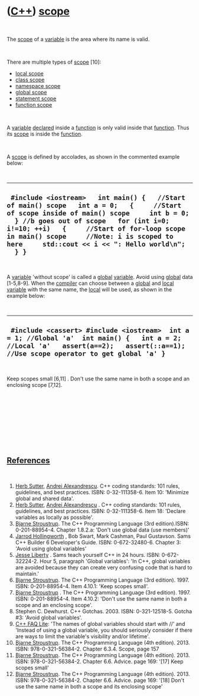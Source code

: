 
 

 

 

 

 

([C++](Cpp.md)) [scope](CppScope.md)
======================================

 

The [scope](CppScope.md) of a [variable](CppVariable.md) is the area
where its name is valid.

 

There are multiple types of [scope](CppScope.md) \[10\]:

-   [local scope](CppLocalScope.md)
-   [class scope](CppClassScope.md)
-   [namespace scope](CppNamespaceScope.md)
-   [global scope](CppGlobalScope.md)
-   [statement scope](CppStatementScope.md)
-   [function scope](CppFunctionScope.md)

 

A [variable](CppVariable.md) [declared](CppDeclaration.md) inside a
[function](CppFunction.md) is only valid inside that
[function](CppFunction.md). Thus its [scope](CppScope.md) is inside
the [function](CppFunction.md).

 

A [scope](CppScope.md) is defined by accolades, as shown in the
commented example below:

 

  ------------------------------------------------------------------------------------------------------------------------------------------------------------------------------------------------------------------------------------------------------------------------------------------------------------------------------------
  ` #include <iostream>   int main() {   //Start of main() scope   int a = 0;   {     //Start of scope inside of main() scope     int b = 0;   } //b goes out of scope   for (int i=0; i!=10; ++i)   {     //Start of for-loop scope in main() scope     //Note: i is scoped to here     std::cout << i << ": Hello world\n";   } }`
  ------------------------------------------------------------------------------------------------------------------------------------------------------------------------------------------------------------------------------------------------------------------------------------------------------------------------------------

 

A [variable](CppVariable.md) 'without scope' is called a
[global](CppGlobal.md) [variable](CppVariable.md). Avoid using
[global](CppGlobal.md) data \[1-5,8-9\]. When the
[compiler](CppCompiler.md) can choose between a [global](CppGlobal.md)
and [local](CppLocal.md) [variable](CppVariable.md) with the same
name, the [local](CppLocal.md) will be used, as shown in the example
below:

 

  --------------------------------------------------------------------------------------------------------------------------------------------------------------------------------------
  ` #include <cassert> #include <iostream>  int a = 1; //Global 'a'  int main() {   int a = 2; //Local 'a'   assert(a==2);   assert(::a==1); //Use scope operator to get global 'a' }`
  --------------------------------------------------------------------------------------------------------------------------------------------------------------------------------------

 

Keep scopes small \[6,11\] . Don't use the same name in both a scope and
an enclosing scope \[7,12\].

 

 

 

 

 

[References](CppReferences.md)
-------------------------------

 

1.  [Herb Sutter](CppHerbSutter.md), [Andrei
    Alexandrescu](CppAndreiAlexandrescu.md). C++ coding standards: 101
    rules, guidelines, and best practices. ISBN: 0-32-111358-6. Item 10:
    'Minimize global and shared data'.
2.  [Herb Sutter](CppHerbSutter.md), [Andrei
    Alexandrescu](CppAndreiAlexandrescu.md) . C++ coding standards: 101
    rules, guidelines, and best practices. ISBN: 0-32-111358-6. Item 18:
    'Declare variables as locally as possible'.
3.  [Bjarne Stroustrup](CppBjarneStroustrup.md). The C++ Programming
    Language (3rd edition).ISBN: 0-201-88954-4. Chapter 1.8.2.a: 'Don't
    use global data (use members)'
4.  [Jarrod Hollingworth](CppJarrodHollingworth.md) , Bob Swart, Mark
    Cashman, Paul Gustavson. Sams C++ Builder 6 Developer's Guide.
    ISBN: 0-672-32480-6. Chapter 3: 'Avoid using global variables'
5.  [Jesse Liberty](CppJesseLiberty.md) . Sams teach yourself C++ in
    24 hours. ISBN: 0-672-32224-2. Hour 5, paragraph 'Global variables':
    'In C++, global variables are avoided because they can create very
    confusing code that is hard to maintain.'
6.  [Bjarne Stroustrup](CppBjarneStroustrup.md). The C++ Programming
    Language (3rd edition). 1997. ISBN: 0-201-88954-4. Item 4.10.1:
    'Keep scopes small'.
7.  [Bjarne Stroustrup](CppBjarneStroustrup.md) . The C++ Programming
    Language (3rd edition). 1997. ISBN: 0-201-88954-4. Item 4.10.2:
    'Don't use the same name in both a scope and an enclosing scope'.
8.  Stephen C. Dewhurst. C++ Gotchas. 2003. ISBN: 0-321-12518-5. Gotcha
    \#3: 'Avoid global variables'.
9.  [C++ FAQ Lite](http://www.parashift.com/c++-faq/global-vars.html):
    'The names of global variables should start with //' and 'Instead of
    using a global variable, you should seriously consider if there are
    ways to limit the variable's visibility and/or lifetime'.
10. [Bjarne Stroustrup](CppBjarneStroustrup.md). The C++ Programming
    Language (4th edition). 2013. ISBN: 978-0-321-56384-2.
    Chapter 6.3.4. Scope, page 157
11. [Bjarne Stroustrup](CppBjarneStroustrup.md). The C++ Programming
    Language (4th edition). 2013. ISBN: 978-0-321-56384-2. Chapter 6.6.
    Advice. page 169: '\[17\] Keep scopes small'
12. [Bjarne Stroustrup](CppBjarneStroustrup.md). The C++ Programming
    Language (4th edition). 2013. ISBN: 978-0-321-56384-2. Chapter 6.6.
    Advice. page 169: '\[18\] Don't use the same name in both a scope
    and its enclosing scope'

 

 

 

 

 

 

